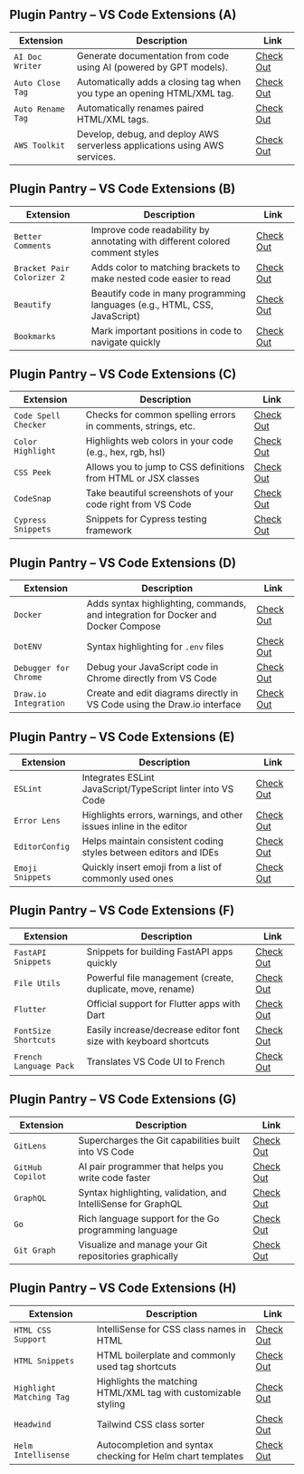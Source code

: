## Plugin Pantry – VS Code Extensions (A)

| **Extension**            | **Description**                                                                 | **Link** |
|--------------------------|----------------------------------------------------------------------------------|----------|
| `AI Doc Writer`          | Generate documentation from code using AI (powered by GPT models).              | [Check Out](https://marketplace.visualstudio.com/items?itemName=alefiop.ai-doc-writer) |
| `Auto Close Tag`         | Automatically adds a closing tag when you type an opening HTML/XML tag.         | [Check Out](https://marketplace.visualstudio.com/items?itemName=formulahendry.auto-close-tag) |
| `Auto Rename Tag`        | Automatically renames paired HTML/XML tags.                                     | [Check Out](https://marketplace.visualstudio.com/items?itemName=formulahendry.auto-rename-tag) |
| `AWS Toolkit`            | Develop, debug, and deploy AWS serverless applications using AWS services.      | [Check Out](https://marketplace.visualstudio.com/items?itemName=AmazonWebServices.aws-toolkit-vscode) |

## Plugin Pantry – VS Code Extensions (B)

| **Extension**               | **Description**                                                               | **Link** |
|-----------------------------|-------------------------------------------------------------------------------|----------|
| `Better Comments`           | Improve code readability by annotating with different colored comment styles | [Check Out](https://marketplace.visualstudio.com/items?itemName=aaron-bond.better-comments) |
| `Bracket Pair Colorizer 2`  | Adds color to matching brackets to make nested code easier to read           | [Check Out](https://marketplace.visualstudio.com/items?itemName=CoenraadS.bracket-pair-colorizer-2) |
| `Beautify`                  | Beautify code in many programming languages (e.g., HTML, CSS, JavaScript)    | [Check Out](https://marketplace.visualstudio.com/items?itemName=HookyQR.beautify) |
| `Bookmarks`                 | Mark important positions in code to navigate quickly                         | [Check Out](https://marketplace.visualstudio.com/items?itemName=alefragnani.Bookmarks) |

## Plugin Pantry – VS Code Extensions (C)

| **Extension**               | **Description**                                                                 | **Link** |
|-----------------------------|----------------------------------------------------------------------------------|----------|
| `Code Spell Checker`        | Checks for common spelling errors in comments, strings, etc.                    | [Check Out](https://marketplace.visualstudio.com/items?itemName=streetsidesoftware.code-spell-checker) |
| `Color Highlight`           | Highlights web colors in your code (e.g., hex, rgb, hsl)                        | [Check Out](https://marketplace.visualstudio.com/items?itemName=naumovs.color-highlight) |
| `CSS Peek`                  | Allows you to jump to CSS definitions from HTML or JSX classes                  | [Check Out](https://marketplace.visualstudio.com/items?itemName=pranaygp.vscode-css-peek) |
| `CodeSnap`                  | Take beautiful screenshots of your code right from VS Code                      | [Check Out](https://marketplace.visualstudio.com/items?itemName=adpyke.codesnap) |
| `Cypress Snippets`          | Snippets for Cypress testing framework                                          | [Check Out](https://marketplace.visualstudio.com/items?itemName=andrewmcodes.cypress-snippets) |

## Plugin Pantry – VS Code Extensions (D)

| **Extension**                | **Description**                                                                 | **Link** |
|------------------------------|----------------------------------------------------------------------------------|----------|
| `Docker`                     | Adds syntax highlighting, commands, and integration for Docker and Docker Compose | [Check Out](https://marketplace.visualstudio.com/items?itemName=ms-azuretools.vscode-docker) |
| `DotENV`                     | Syntax highlighting for `.env` files                                            | [Check Out](https://marketplace.visualstudio.com/items?itemName=mikestead.dotenv) |
| `Debugger for Chrome`        | Debug your JavaScript code in Chrome directly from VS Code                      | [Check Out](https://marketplace.visualstudio.com/items?itemName=msjsdiag.debugger-for-chrome) |
| `Draw.io Integration`        | Create and edit diagrams directly in VS Code using the Draw.io interface        | [Check Out](https://marketplace.visualstudio.com/items?itemName=hediet.vscode-drawio) |

## Plugin Pantry – VS Code Extensions (E)

| **Extension**           | **Description**                                                         | **Link** |
|-------------------------|--------------------------------------------------------------------------|----------|
| `ESLint`                | Integrates ESLint JavaScript/TypeScript linter into VS Code              | [Check Out](https://marketplace.visualstudio.com/items?itemName=dbaeumer.vscode-eslint) |
| `Error Lens`            | Highlights errors, warnings, and other issues inline in the editor       | [Check Out](https://marketplace.visualstudio.com/items?itemName=usernamehw.errorlens) |
| `EditorConfig`          | Helps maintain consistent coding styles between editors and IDEs         | [Check Out](https://marketplace.visualstudio.com/items?itemName=EditorConfig.EditorConfig) |
| `Emoji Snippets`        | Quickly insert emoji from a list of commonly used ones                   | [Check Out](https://marketplace.visualstudio.com/items?itemName=bierner.emoji) |

## Plugin Pantry – VS Code Extensions (F)

| **Extension**              | **Description**                                                           | **Link** |
|----------------------------|----------------------------------------------------------------------------|----------|
| `FastAPI Snippets`         | Snippets for building FastAPI apps quickly                                | [Check Out](https://marketplace.visualstudio.com/items?itemName=paolorotolo.fastapi-snippets) |
| `File Utils`               | Powerful file management (create, duplicate, move, rename)                | [Check Out](https://marketplace.visualstudio.com/items?itemName=sleistner.vscode-fileutils) |
| `Flutter`                  | Official support for Flutter apps with Dart                               | [Check Out](https://marketplace.visualstudio.com/items?itemName=Dart-Code.flutter) |
| `FontSize Shortcuts`       | Easily increase/decrease editor font size with keyboard shortcuts         | [Check Out](https://marketplace.visualstudio.com/items?itemName=tomoki1207.pdf) |
| `French Language Pack`     | Translates VS Code UI to French                                            | [Check Out](https://marketplace.visualstudio.com/items?itemName=MS-CEINTL.vscode-language-pack-fr) |

## Plugin Pantry – VS Code Extensions (G)

| **Extension**              | **Description**                                                               | **Link** |
|----------------------------|-------------------------------------------------------------------------------|----------|
| `GitLens`                  | Supercharges the Git capabilities built into VS Code                         | [Check Out](https://marketplace.visualstudio.com/items?itemName=eamodio.gitlens) |
| `GitHub Copilot`           | AI pair programmer that helps you write code faster                          | [Check Out](https://marketplace.visualstudio.com/items?itemName=GitHub.copilot) |
| `GraphQL`                  | Syntax highlighting, validation, and IntelliSense for GraphQL                | [Check Out](https://marketplace.visualstudio.com/items?itemName=GraphQL.vscode-graphql) |
| `Go`                       | Rich language support for the Go programming language                        | [Check Out](https://marketplace.visualstudio.com/items?itemName=golang.go) |
| `Git Graph`                | Visualize and manage your Git repositories graphically                       | [Check Out](https://marketplace.visualstudio.com/items?itemName=mhutchie.git-graph) |

## Plugin Pantry – VS Code Extensions (H)

| **Extension**                | **Description**                                                           | **Link** |
|------------------------------|---------------------------------------------------------------------------|----------|
| `HTML CSS Support`           | IntelliSense for CSS class names in HTML                                 | [Check Out](https://marketplace.visualstudio.com/items?itemName=ecmel.vscode-html-css) |
| `HTML Snippets`              | HTML boilerplate and commonly used tag shortcuts                         | [Check Out](https://marketplace.visualstudio.com/items?itemName=abusaidm.html-snippets) |
| `Highlight Matching Tag`     | Highlights the matching HTML/XML tag with customizable styling            | [Check Out](https://marketplace.visualstudio.com/items?itemName=vincaslt.highlight-matching-tag) |
| `Headwind`                   | Tailwind CSS class sorter                                                 | [Check Out](https://marketplace.visualstudio.com/items?itemName=heybourn.headwind) |
| `Helm Intellisense`          | Autocompletion and syntax checking for Helm chart templates               | [Check Out](https://marketplace.visualstudio.com/items?itemName=Tim-Koehler.helm-intellisense) |

